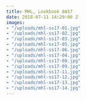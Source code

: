 ```yaml
---
title: MHL, Lookbook AW17
date: 2018-07-11 14:29:00 Z
images:
- "/uploads/mhl-ss17-01.jpg"
- "/uploads/mhl-ss17-02.jpg"
- "/uploads/mhl-ss17-03.jpg"
- "/uploads/mhl-ss17-05.jpg"
- "/uploads/mhl-ss17-06.jpg"
- "/uploads/mhl-ss17-04.jpg"
- "/uploads/mhl-ss17-08.jpg"
- "/uploads/mhl-ss17-09.jpg"
- "/uploads/mhl-ss17-11.jpg"
- "/uploads/mhl-ss17-12.jpg"
- "/uploads/mhl-ss17-13.jpg"
- "/uploads/mhl-ss17-14.jpg"
---
```


